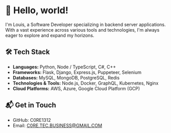 # 👋 Hello, world!

I'm Louis, a Software Developer specializing in backend server applications. With a vast experience across various tools and technologies, I'm always eager to explore and expand my horizons.

## 🛠️ Tech Stack

- **Languages:** Python, Node / TypeScript, C#, C++
- **Frameworks:** Flask, Django, Express.js, Puppeteer, Selenium
- **Databases:** MySQL, MongoDB, PostgreSQL, Redis
- **Technologies & Tools:** Node.js, Docker, GraphQL, Kubernetes, Nginx
- **Cloud Platforms:** AWS, Azure, Google Cloud Platform (GCP)

## 📬 Get in Touch

- GitHub: C0RE1312
- Email: C0RE.TEC.BUSINESS@GMAIL.COM

